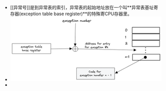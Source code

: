 - [[异常号]]是到异常表的索引，异常表的起始地址放在一个叫**异常表基址寄存器(exception table base register)**的特殊寄CPU存器里。
- ![image.png](../assets/image_1652690828177_0.png)
-